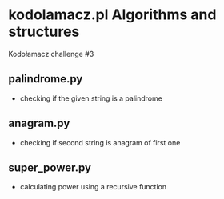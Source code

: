 # kodolamacz.pl Algorithms and structures
Kodołamacz challenge #3

## palindrome.py
- checking if the given string is a palindrome

## anagram.py
- checking if second string is anagram of first one

## super_power.py
- calculating power using a recursive function
